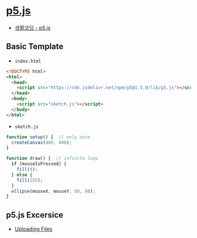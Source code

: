 # [p5.js](https://p5js.org/)


- [생활코딩 - p5.js](https://opentutorials.org/course/4659)



## Basic Template

- `index.html`

```html
<!DOCTYPE html>
<html>
  <head>
    <script src="https://cdn.jsdelivr.net/npm/p5@1.5.0/lib/p5.js"></script>
  </head>
  <body>
    <script src="sketch.js"></script>
  </body>
</html>
```


- `sketch.js`

```javascript
function setup() {  // only once
  createCanvas(400, 400);
}

function draw() {  // infinite loop
  if (mouseIsPressed) {
    fill(0);
  } else {
    fill(255);
  }
  ellipse(mouseX, mouseY, 80, 80);
}
```


## p5.js Excersice
- [Uploading Files](./p5/ex00/upload.md)


